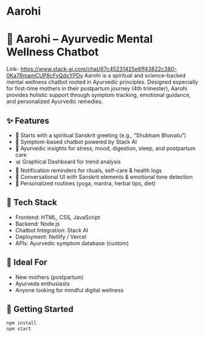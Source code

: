 # Aarohi
# 🌿 Aarohi – Ayurvedic Mental Wellness Chatbot
Link- https://www.stack-ai.com/chat/67c45231425e6ff43822c380-0Ka7RmamCUP8cFvQdxYPDy
Aarohi is a spiritual and science-backed mental wellness chatbot rooted in Ayurvedic principles. Designed especially for first-time mothers in their postpartum journey (4th trimester), Aarohi provides holistic support through symptom tracking, emotional guidance, and personalized Ayurvedic remedies.

## ✨ Features

- 🙏 Starts with a spiritual Sanskrit greeting (e.g., “Shubham Bhavatu”)
- 🧠 Symptom-based chatbot powered by Stack AI
- 🌱 Ayurvedic insights for stress, mood, digestion, sleep, and postpartum care
- 📊 Graphical Dashboard for trend analysis
- 🔔 Notification reminders for rituals, self-care & health logs
- 💬 Conversational UI with Sanskrit elements & emotional tone detection
- 🧘 Personalized routines (yoga, mantra, herbal tips, diet)

## 🔧 Tech Stack

- Frontend: HTML, CSS, JavaScript
- Backend: Node.js
- Chatbot Integration: Stack AI
- Deployment: Netlify / Vercel
- APIs: Ayurvedic symptom database (custom)



## 🧘 Ideal For

- New mothers (postpartum)
- Ayurveda enthusiasts
- Anyone looking for mindful digital wellness

## 🚀 Getting Started

```bash
npm install
npm start

